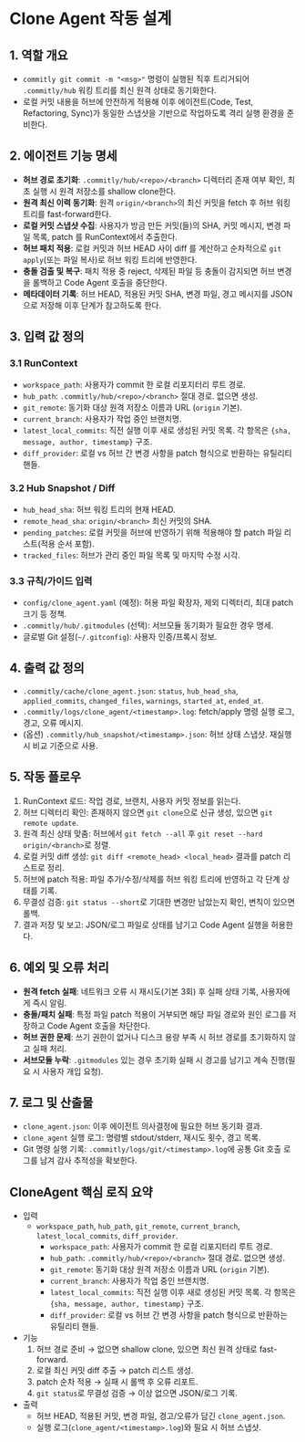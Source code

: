 # Clone Agent 작동 설계

## 1. 역할 개요
- `commitly git commit -m "<msg>"` 명령이 실행된 직후 트리거되어 `.commitly/hub` 워킹 트리를 최신 원격 상태로 동기화한다.
- 로컬 커밋 내용을 허브에 안전하게 적용해 이후 에이전트(Code, Test, Refactoring, Sync)가 동일한 스냅샷을 기반으로 작업하도록 격리 실행 환경을 준비한다.

## 2. 에이전트 기능 명세
- **허브 경로 초기화**: `.commitly/hub/<repo>/<branch>` 디렉터리 존재 여부 확인, 최초 실행 시 원격 저장소를 shallow clone한다.
- **원격 최신 이력 동기화**: 원격 `origin/<branch>`의 최신 커밋을 fetch 후 허브 워킹 트리를 fast-forward한다.
- **로컬 커밋 스냅샷 수집**: 사용자가 방금 만든 커밋(들)의 SHA, 커밋 메시지, 변경 파일 목록, patch 를 RunContext에서 추출한다.
- **허브 패치 적용**: 로컬 커밋과 허브 HEAD 사이 diff 를 계산하고 순차적으로 `git apply`(또는 파일 복사)로 허브 워킹 트리에 반영한다.
- **충돌 검출 및 복구**: 패치 적용 중 reject, 삭제된 파일 등 충돌이 감지되면 허브 변경을 롤백하고 Code Agent 호출을 중단한다.
- **메타데이터 기록**: 허브 HEAD, 적용된 커밋 SHA, 변경 파일, 경고 메시지를 JSON으로 저장해 이후 단계가 참고하도록 한다.

## 3. 입력 값 정의
### 3.1 RunContext
- `workspace_path`: 사용자가 commit 한 로컬 리포지터리 루트 경로.
- `hub_path`: `.commitly/hub/<repo>/<branch>` 절대 경로. 없으면 생성.
- `git_remote`: 동기화 대상 원격 저장소 이름과 URL (`origin` 기본).
- `current_branch`: 사용자가 작업 중인 브랜치명.
- `latest_local_commits`: 직전 실행 이후 새로 생성된 커밋 목록. 각 항목은 `{sha, message, author, timestamp}` 구조.
- `diff_provider`: 로컬 vs 허브 간 변경 사항을 patch 형식으로 반환하는 유틸리티 핸들.

### 3.2 Hub Snapshot / Diff
- `hub_head_sha`: 허브 워킹 트리의 현재 HEAD.
- `remote_head_sha`: `origin/<branch>` 최신 커밋의 SHA.
- `pending_patches`: 로컬 커밋을 허브에 반영하기 위해 적용해야 할 patch 파일 리스트(적용 순서 포함).
- `tracked_files`: 허브가 관리 중인 파일 목록 및 마지막 수정 시각.

### 3.3 규칙/가이드 입력
- `config/clone_agent.yaml` (예정): 허용 파일 확장자, 제외 디렉터리, 최대 patch 크기 등 정책.
- `.commitly/hub/.gitmodules` (선택): 서브모듈 동기화가 필요한 경우 명세.
- 글로벌 Git 설정(`~/.gitconfig`): 사용자 인증/프록시 정보.

## 4. 출력 값 정의
- `.commitly/cache/clone_agent.json`: `status`, `hub_head_sha`, `applied_commits`, `changed_files`, `warnings`, `started_at`, `ended_at`.
- `.commitly/logs/clone_agent/<timestamp>.log`: fetch/apply 명령 실행 로그, 경고, 오류 메시지.
- (옵션) `.commitly/hub_snapshot/<timestamp>.json`: 허브 상태 스냅샷. 재실행 시 비교 기준으로 사용.

## 5. 작동 플로우
1. RunContext 로드: 작업 경로, 브랜치, 사용자 커밋 정보를 읽는다.
2. 허브 디렉터리 확인: 존재하지 않으면 `git clone`으로 신규 생성, 있으면 `git remote update`.
3. 원격 최신 상태 맞춤: 허브에서 `git fetch --all` 후 `git reset --hard origin/<branch>`로 정렬.
4. 로컬 커밋 diff 생성: `git diff <remote_head> <local_head>` 결과를 patch 리스트로 정리.
5. 허브에 patch 적용: 파일 추가/수정/삭제를 허브 워킹 트리에 반영하고 각 단계 상태를 기록.
6. 무결성 검증: `git status --short`로 기대한 변경만 남았는지 확인, 변칙이 있으면 롤백.
7. 결과 저장 및 보고: JSON/로그 파일로 상태를 남기고 Code Agent 실행을 허용한다.

## 6. 예외 및 오류 처리
- **원격 fetch 실패**: 네트워크 오류 시 재시도(기본 3회) 후 실패 상태 기록, 사용자에게 즉시 알림.
- **충돌/패치 실패**: 특정 파일 patch 적용이 거부되면 해당 파일 경로와 원인 로그를 저장하고 Code Agent 호출을 차단한다.
- **허브 권한 문제**: 쓰기 권한이 없거나 디스크 용량 부족 시 허브 경로를 초기화하지 않고 실패 처리.
- **서브모듈 누락**: `.gitmodules` 있는 경우 초기화 실패 시 경고를 남기고 계속 진행(필요 시 사용자 개입 요청).

## 7. 로그 및 산출물
- `clone_agent.json`: 이후 에이전트 의사결정에 필요한 허브 동기화 결과.
- `clone_agent` 실행 로그: 명령별 stdout/stderr, 재시도 횟수, 경고 목록.
- Git 명령 실행 기록: `.commitly/logs/git/<timestamp>.log`에 공통 Git 호출 로그를 남겨 감사 추적성을 확보한다.

## CloneAgent 핵심 로직 요약
- 입력
  - `workspace_path`, `hub_path`, `git_remote`, `current_branch`, `latest_local_commits`, `diff_provider`.
    - `workspace_path`: 사용자가 commit 한 로컬 리포지터리 루트 경로.
    - `hub_path`: `.commitly/hub/<repo>/<branch>` 절대 경로. 없으면 생성.
    - `git_remote`: 동기화 대상 원격 저장소 이름과 URL (`origin` 기본).
    - `current_branch`: 사용자가 작업 중인 브랜치명.
    - `latest_local_commits`: 직전 실행 이후 새로 생성된 커밋 목록. 각 항목은 `{sha, message, author, timestamp}` 구조.
    - `diff_provider`: 로컬 vs 허브 간 변경 사항을 patch 형식으로 반환하는 유틸리티 핸들.
- 기능
  1. 허브 경로 준비 → 없으면 shallow clone, 있으면 최신 원격 상태로 fast-forward.
  2. 로컬 최신 커밋 diff 추출 → patch 리스트 생성.
  3. patch 순차 적용 → 실패 시 롤백 후 오류 리포트.
  4. `git status`로 무결성 검증 → 이상 없으면 JSON/로그 기록.
- 출력
  - 허브 HEAD, 적용된 커밋, 변경 파일, 경고/오류가 담긴 `clone_agent.json`.
  - 실행 로그(`clone_agent/<timestamp>.log`)와 필요 시 허브 스냅샷.
